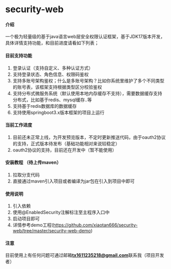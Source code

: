 # security-web

#### 介绍
一个极为轻量级的基于java语言web层安全权限认证框架，基于JDK17版本开发，具体详情支持功能，和目前进度请看如下列表；

#### 目前支持功能
1.  登录认证（支持自定义、多种认证方式）
2.  支持登录状态、角色信息、权限码鉴权
3.  支持多账号架构鉴权；什么是多账号架构？比如你系统里维护了多个不同类型的账号表，该框架支持根据类型区分校验鉴权
4.  支持分布式微服务系统（默认使用本地内存缓存不支持），需要数据缓存支持分布式，比如基于redis、mysql缓存..等
5.  支持基于redis数据库的数据缓存
6.  支持使用springboot3.x版本框架的项目上运行

#### 当前工作进度
1.  目前还未正常上线，为开发预览版本，不定时更新推送代码，由于oauth2协议的支持，正式版本待发布（基础功能相对来说较稳定）
2.  oauth2协议的支持，目前还在开发中（暂不能使用）

#### 安装教程 （待上传maven）
1.  拉取分支代码
2.  直接通过maven引入项目或者编译为jar包在引入到项目中即可

#### 使用说明
1.  引入依赖
2.  使用@EnabledSecurity注解标注至主程序入口中
3.  启动项目即可
4. 详情参考demo工程(https://github.com/xiaotan666/security-web/tree/master/security-web-demo)

#### 注意
目前使用上有任何问题可通过邮箱**tx1611235218@gmail.com**联系我（项目开发者）

